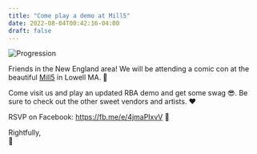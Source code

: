 ```yaml
---
title: "Come play a demo at Mill5"
date: 2022-08-04T00:42:16-04:00
draft: false
---
```


![Progression](/events/popcomic.jpeg)

Friends in the New England area! We will be attending a comic con at the beautiful [Mill5](https://millno5.com/) in Lowell MA. 🧵 

Come visit us and play an updated RBA demo and get some swag 😎. 
Be sure to check out the other sweet vendors and artists. ❤️

RSVP on Facebook: https://fb.me/e/4jmaPIxvV 📅 




Rightfully,
<br />
🐻